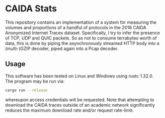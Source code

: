 # CAIDA Stats

This repository contains an implementation of a system for measuring the volumes and proportions of a handful of protocols in the 2018 CAIDA Anonymized Internet Traces dataset.
Specifically, I try to infer the presence of TCP, UDP and QUIC packets.
So as not to consume terrabytes worth of data, this is done by piping the asynchronously streamed HTTP body into a (multi-)GZIP decoder, piped again into a Pcap decoder.

## Usage
This software has been tested on Linux and Windows using rustc 1.32.0.
The program may be run via:
```sh
cargo run --release
```
whereupon access credentials will be requested.
Note that attempting to download the CAIDA traces outside of an academic network significantly reduces the maximum download rate and/or request rate-limit.